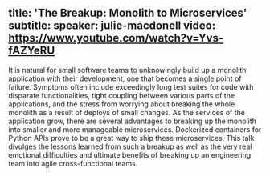title: 'The Breakup: Monolith to Microservices'
subtitle:
speaker: julie-macdonell
video: https://www.youtube.com/watch?v=Yvs-fAZYeRU
---
It is natural for small software teams to unknowingly build up a monolith application with their development, one that becomes a single point of failure.  Symptoms often include exceedingly long test suites for code with disparate functionalities, tight coupling between various parts of the applications, and the stress from worrying about breaking the whole monolith as a result of deploys of small changes.  As the services of the application grow, there are several advantages to breaking up the monolith into smaller and more manageable microservices.  Dockerized containers for Python APIs prove to be a great way to ship these microservices.  This talk divulges the lessons learned from such a breakup as well as the very real emotional difficulties and ultimate benefits of breaking up an engineering team into agile cross-functional teams.
